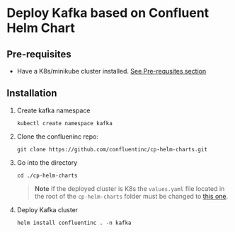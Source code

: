 # Deploy Kafka based on Confluent Helm Chart

## Pre-requisites

- Have a K8s/minikube cluster installed. [See Pre-requsites section](../README.md/#prerequisites)

## Installation

1. Create kafka namespace

    ```console
    kubectl create namespace kafka
    ```

2. Clone the conflueninc repo:

    ```console
    git clone https://github.com/confluentinc/cp-helm-charts.git
    ```

3. Go into the directory

    ```console
    cd ./cp-helm-charts
    ```

    > **Note** If the deployed cluster is K8s the `values.yaml` file located in the root of the `cp-helm-charts` folder must be changed to [this one](./values.yaml).

4. Deploy Kafka cluster

    ```console
    helm install confluentinc . -n kafka
    ```
